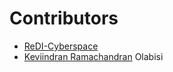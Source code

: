 # Contributors
- [ReDI-Cyberspace](https://github.com/ReDI-Cyberspace)
- [Keviindran Ramachandran](https://github.com/keviinx)
Olabisi
